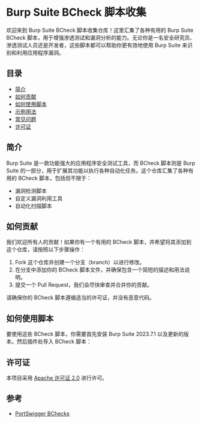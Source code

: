 # Burp Suite BCheck 脚本收集

欢迎来到 Burp Suite BCheck 脚本收集仓库！这里汇集了各种有用的 Burp Suite BCheck 脚本，用于增强渗透测试和漏洞分析的能力。无论你是一名安全研究员、渗透测试人员还是开发者，这些脚本都可以帮助你更有效地使用 Burp Suite 来识别和利用应用程序漏洞。

## 目录

- [简介](#简介)
- [如何贡献](#如何贡献)
- [如何使用脚本](#如何使用脚本)
- [示例用法](#示例用法)
- [常见问题](#常见问题)
- [许可证](#许可证)

## 简介

Burp Suite 是一款功能强大的应用程序安全测试工具，而 BCheck 脚本则是 Burp Suite 的一部分，用于扩展其功能以执行各种自动化任务。这个仓库汇集了各种有用的 BCheck 脚本，包括但不限于：

- 漏洞检测脚本
- 自定义漏洞利用工具
- 自动化扫描脚本

## 如何贡献

我们欢迎所有人的贡献！如果你有一个有用的 BCheck 脚本，并希望将其添加到这个仓库，请按照以下步骤操作：

1. Fork 这个仓库并创建一个分支（branch）以进行修改。
2. 在分支中添加你的 BCheck 脚本文件，并确保包含一个简短的描述和用法说明。
3. 提交一个 Pull Request，我们会尽快审查并合并你的贡献。

请确保你的 BCheck 脚本遵循适当的许可证，并没有恶意代码。

## 如何使用脚本

要使用这些 BCheck 脚本，你需要首先安装 Burp Suite 2023.7.1 以及更新的版本。然后插件处导入 BCheck 脚本：

## 许可证

本项目采用 [Apache 许可证 2.0](LICENSE) 进行许可。

## 参考 
* [PortSwigger BChecks](https://github.com/PortSwigger/BChecks)  
